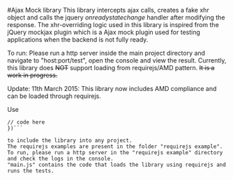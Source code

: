 #Ajax Mock library
This library intercepts ajax calls, creates a fake xhr object and calls the jquery *onreadystatechange* handler after modifying the response.
The xhr-overriding logic used in this library is inspired from the jQuery mockjax plugin which is a Ajax mock plugin used for testing applications when the backend is not fully ready.

To run:
Please run a http server inside the main project directory and navigate to "host:port/test", open the console and view the result.
Currently, this library does ~~NOT~~ support loading from requirejs/AMD pattern.
~~It is a work in progress.~~

Update: 11th March 2015:
This library now includes AMD compliance and can be loaded through requirejs.

Use 

``` require(["localAjax"], function(localAjax){
// code here
})```

to include the library into any project.
The requirejs examples are present in the folder "requirejs example".
To run, please run a http server in the "requirejs example" directory and check the logs in the console.
"main.js" contains the code that loads the library using requirejs and runs the tests.